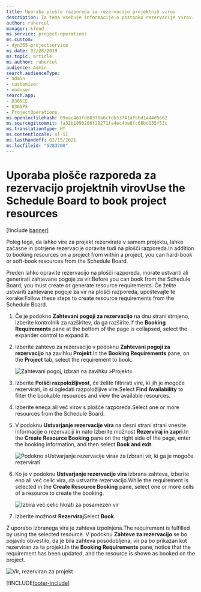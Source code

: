 ```yaml
---
title: Uporaba plošče razporeda za rezervacijo projektnih virov
description: Ta tema vsebuje informacije o postopku rezervacije virov.
author: ruhercul
manager: kfend
ms.service: project-operations
ms.custom:
- dyn365-projectservice
ms.date: 03/28/2019
ms.topic: article
ms.author: ruhercul
audience: Admin
search.audienceType:
- admin
- customizer
- enduser
search.app:
- D365CE
- D365PS
- ProjectOperations
ms.openlocfilehash: 89eac463fd80378a6cfdb53741afbbd1444d5662
ms.sourcegitcommit: fa32b1893286f20271fa4ec4be8fc68bd135f53c
ms.translationtype: HT
ms.contentlocale: sl-SI
ms.lasthandoff: 02/15/2021
ms.locfileid: "5283208"
---
```

# <a name="use-the-schedule-board-to-book-project-resources"></a><span data-ttu-id="a7715-103">Uporaba plošče razporeda za rezervacijo projektnih virov</span><span class="sxs-lookup"><span data-stu-id="a7715-103">Use the Schedule Board to book project resources</span></span>

[!include [banner](../includes/psa-now-project-operations.md)]

<span data-ttu-id="a7715-104">Poleg tega, da lahko vire za projekt rezervirate v samem projektu, lahko začasne in potrjene rezervacije opravite tudi na plošči razporeda.</span><span class="sxs-lookup"><span data-stu-id="a7715-104">In addition to booking resources on a project from within a project, you can hard-book or soft-book resources from the Schedule Board.</span></span>

<span data-ttu-id="a7715-105">Preden lahko opravite rezervacijo na plošči razporeda, morate ustvariti ali generirati zahtevane pogoje za vir.</span><span class="sxs-lookup"><span data-stu-id="a7715-105">Before you can book from the Schedule Board, you must create or generate resource requirements.</span></span> <span data-ttu-id="a7715-106">Če želite ustvariti zahtevane pogoje za vir na plošči razporeda, upoštevajte te korake:</span><span class="sxs-lookup"><span data-stu-id="a7715-106">Follow these steps to create resource requirements from the Schedule Board.</span></span>

1. <span data-ttu-id="a7715-107">Če je podokno **Zahtevani pogoji za rezervacijo** na dnu strani strnjeno, izberite kontrolnik za razširitev, da ga razširite.</span><span class="sxs-lookup"><span data-stu-id="a7715-107">If the **Booking Requirements** pane at the bottom of the page is collapsed, select the expander control to expand it.</span></span>
2. <span data-ttu-id="a7715-108">Izberite zahtevo za rezervacijo v podoknu **Zahtevani pogoji za rezervacijo** na zavihku **Projekt**.</span><span class="sxs-lookup"><span data-stu-id="a7715-108">In the **Booking Requirements** pane, on the **Project** tab, select the requirement to book.</span></span>

    ![Zahtevani pogoj, izbran na zavihku »Projekt«](media/Resource-Management-image73.png)

3. <span data-ttu-id="a7715-110">Izberite **Poišči razpoložljivost**, če želite filtrirati vire, ki jih je mogoče rezervirati, in si ogledati razpoložljive vire.</span><span class="sxs-lookup"><span data-stu-id="a7715-110">Select **Find Availability** to filter the bookable resources and view the available resources.</span></span> 
4. <span data-ttu-id="a7715-111">Izberite enega ali več virov s plošče razporeda.</span><span class="sxs-lookup"><span data-stu-id="a7715-111">Select one or more resources from the Schedule Board.</span></span> 
5. <span data-ttu-id="a7715-112">V podoknu **Ustvarjanje rezervacije vira** na desni strani strani vnesite informacije o rezervaciji in nato izberite možnost **Rezerviraj in zapri**.</span><span class="sxs-lookup"><span data-stu-id="a7715-112">In the **Create Resource Booking** pane on the right side of the page, enter the booking information, and then select **Book and exit**.</span></span>

    ![Podokno »Ustvarjanje rezervacije vira« za izbrani vir, ki ga je mogoče rezervirati](media/Resource-Management-image74.png)

6. <span data-ttu-id="a7715-114">Ko je v podoknu **Ustvarjanje rezervacije vira** izbrana zahteva, izberite eno ali več celic vira, da ustvarite rezervacijo.</span><span class="sxs-lookup"><span data-stu-id="a7715-114">While the requirement is selected in the **Create Resource Booking** pane, select one or more cells of a resource to create the booking.</span></span>

    ![Izbira več celic hkrati za posamezen vir](media/Resource-Management-image75.png)

7. <span data-ttu-id="a7715-116">Izberite možnost **Rezerviraj**</span><span class="sxs-lookup"><span data-stu-id="a7715-116">Select **Book**.</span></span>

<span data-ttu-id="a7715-117">Z uporabo izbranega vira je zahteva izpolnjena.</span><span class="sxs-lookup"><span data-stu-id="a7715-117">The requirement is fulfilled by using the selected resource.</span></span> <span data-ttu-id="a7715-118">V podoknu **Zahteve za rezervacijo** se bo pojavilo obvestilo, da je bila zahteva posodobljena, vir pa bo prikazan kot rezerviran za ta projekt.</span><span class="sxs-lookup"><span data-stu-id="a7715-118">In the **Booking Requirements** pane, notice that the requirement has been updated, and the resource is shown as booked on the project.</span></span>

![Vir, rezerviran za projekt](media/Resource-Management-image76.png)


[!INCLUDE[footer-include](../includes/footer-banner.md)]
